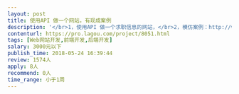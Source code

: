 ```yaml
---                
layout: post       
title: 使用API 做一个网站，有现成案例           
description: '</br>1，使用API 做一个求职信息的网站，</br>2，模仿案例：http://www.jobaccept.com/jobs/results.jsp?job=Sales&location=10031 </br>3，开发一个后台，可以在网站上插入广告。并屏蔽原有的广告。</br>4，希望可以在一周之内开发完成。</br>'     
contenturl: https://pro.lagou.com/project/8051.html      
tags: [Web网站开发,前端开发,后端开发]            
salary: 3000元以下          
publish_time: 2018-05-24 16:39:44         
review: 1574人                   
apply: 8人                   
recommend: 0人                   
time_range: 小于1周              
---                 
```


